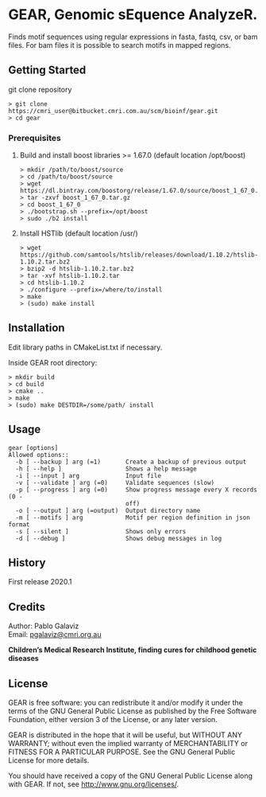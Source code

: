# GEAR, Genomic sEquence AnalyzeR.

Finds motif sequences using regular expressions in fasta, fastq, csv, or bam files. 
For bam files it is possible to search motifs in mapped regions. 

## Getting Started

git clone repository 
```
> git clone https://cmri_user@bitbucket.cmri.com.au/scm/bioinf/gear.git
> cd gear
```

### Prerequisites

1. Build and install boost libraries >= 1.67.0 (default location /opt/boost) 
    ```
    > mkdir /path/to/boost/source
    > cd /path/to/boost/source
    > wget https://dl.bintray.com/boostorg/release/1.67.0/source/boost_1_67_0.tar.gz
    > tar -zxvf boost_1_67_0.tar.gz
    > cd boost_1_67_0
    > ./bootstrap.sh --prefix=/opt/boost
    > sudo ./b2 install 
    ```
2. Install HSTlib (default location /usr/)
    ```
   > wget https://github.com/samtools/htslib/releases/download/1.10.2/htslib-1.10.2.tar.bz2
   > bzip2 -d htslib-1.10.2.tar.bz2
   > tar -xvf htslib-1.10.2.tar
   > cd htslib-1.10.2
   > ./configure --prefix=/where/to/install
   > make
   > (sudo) make install 
    ``` 


## Installation
Edit library paths in CMakeList.txt if necessary. 

Inside GEAR root directory:

```
> mkdir build
> cd build 
> cmake .. 
> make 
> (sudo) make DESTDIR=/some/path/ install
```

## Usage

```
gear [options]
Allowed options::
  -b [ --backup ] arg (=1)       Create a backup of previous output
  -h [ --help ]                  Shows a help message
  -i [ --input ] arg             Input file
  -v [ --validate ] arg (=0)     Validate sequences (slow)
  -p [ --progress ] arg (=0)     Show progress message every X records (0 - 
                                 off)
  -o [ --output ] arg (=output)  Output directory name
  -m [ --motifs ] arg            Motif per region definition in json format
  -s [ --silent ]                Shows only errors
  -d [ --debug ]                 Shows debug messages in log
```
## History

First release 2020.1

## Credits

Author: Pablo Galaviz             
Email:  pgalaviz@cmri.org.au 


**Children’s Medical Research Institute, finding cures for childhood genetic diseases**  

## License

GEAR is free software: you can redistribute it and/or modify
it under the terms of the GNU General Public License as published by
the Free Software Foundation, either version 3 of the License, or
any later version.

GEAR is distributed in the hope that it will be useful,
but WITHOUT ANY WARRANTY; without even the implied warranty of
MERCHANTABILITY or FITNESS FOR A PARTICULAR PURPOSE.  See the
GNU General Public License for more details.

You should have received a copy of the GNU General Public License
along with GEAR.  If not, see <http://www.gnu.org/licenses/>.
